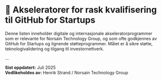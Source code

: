# 🚀 Akseleratorer for rask kvalifisering til GitHub for Startups

Denne listen inneholder digitale og internasjonale akseleratorprogrammer som er relevante for Norsain Technology Group, og som ofte godkjennes av GitHub for Startups og lignende støtteprogrammer. Målet er å sikre støtte, teknologivalidering og tilgang til investornettverk.

...

**Sist oppdatert:** Juli 2025  
**Vedlikeholdes av:** Henrik Strand / Norsain Technology Group